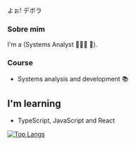 よぉ! デボラ

### Sobre mim

I'm a (Systems Analyst 👩🏻‍💻 🚀).

### Course
  - Systems analysis and development 📚

## I'm  learning
-  TypeScript, JavaScript and React


[![Top Langs](https://github-readme-stats.vercel.app/api/top-langs/?username=deborafsm&layout=demo)](https://github.com/deborafsm/github-readme-stats)


